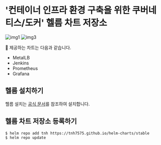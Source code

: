 # '컨테이너 인프라 환경 구축을 위한 쿠버네티스/도커' 헬름 차트 저장소

![img1](https://img.shields.io/badge/helm-3.x+%20-blue)
![img3](https://img.shields.io/badge/license-Apache%202-blue)

🧰 제공하는 차트는 다음과 같습니다.


- MetalLB
- Jenkins
- Prometheus
- Grafana

## 헬름 설치하기
헬름 설치는 [공식 문서](https://helm.sh/docs/intro/install/)를 참조하여 설치합니다.


## 헬름 차트 저장소 등록하기

```bash
$ helm repo add tnh https://tnh7575.github.io/helm-charts/stable
$ helm repo update
```
